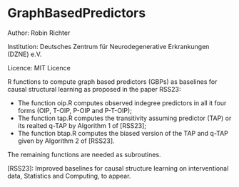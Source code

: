 # GraphBasedPredictors

Author: Robin Richter

Institution: Deutsches Zentrum für Neurodegenerative Erkrankungen (DZNE) e.V.

Licence: MIT Licence

R functions to compute graph based predictors (GBPs) as baselines for causal structural learning as proposed in the paper RSS23:

- The function oip.R computes observed indegree predictors in all it four forms (OIP, T-OIP, P-OIP and P-T-OIP);
- The function tap.R computes the transitivity assuming predictor (TAP) or its realted q-TAP by Algorithm 1 of [RSS23];
- The function btap.R computes the biased version of the TAP and q-TAP given by Algorithm 2 of [RSS23].

The remaining functions are needed as subroutines.

[RSS23]:  Improved baselines for causal structure learning on interventional data, Statistics and Computing, to appear.
